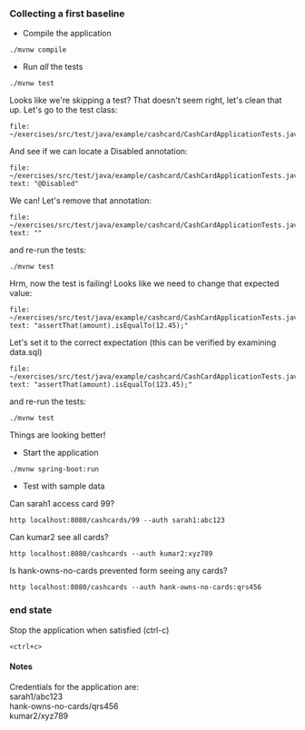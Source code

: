 ### Collecting a first baseline

- Compile the application

```execute
./mvnw compile
```

- Run _all_ the tests

```execute
./mvnw test
```

Looks like we're skipping a test?  That doesn't seem right, let's clean that up.  Let's go to the test class:

```editor:open-file
file: ~/exercises/src/test/java/example/cashcard/CashCardApplicationTests.java
```

And see if we can locate a Disabled annotation:

```editor:select-matching-text
file: ~/exercises/src/test/java/example/cashcard/CashCardApplicationTests.java
text: "@Disabled"
```

We can!  Let's remove that annotation:

```editor:replace-text-selection
file: ~/exercises/src/test/java/example/cashcard/CashCardApplicationTests.java
text: ""
```

and re-run the tests:

```execute
./mvnw test
```

Hrm, now the test is failing!  Looks like we need to change that expected value:

```editor:select-matching-text
file: ~/exercises/src/test/java/example/cashcard/CashCardApplicationTests.java
text: "assertThat(amount).isEqualTo(12.45);"
```

Let's set it to the correct expectation (this can be verified by examining data.sql)

```editor:replace-text-selection
file: ~/exercises/src/test/java/example/cashcard/CashCardApplicationTests.java
text: "assertThat(amount).isEqualTo(123.45);"
```

and re-run the tests:

```execute
./mvnw test
```

Things are looking better!

- Start the application

```execute
./mvnw spring-boot:run
```

- Test with sample data

Can sarah1 access card 99?

```execute-2
http localhost:8080/cashcards/99 --auth sarah1:abc123
```

Can kumar2 see all cards?

```execute-2
http localhost:8080/cashcards --auth kumar2:xyz789
```

Is hank-owns-no-cards prevented form seeing any cards?

```execute-2
http localhost:8080/cashcards --auth hank-owns-no-cards:qrs456
```

### end state

Stop the application when satisfied (ctrl-c)

```execute
<ctrl+c>
```


#### Notes

Credentials for the application are:  
 sarah1/abc123  
 hank-owns-no-cards/qrs456  
 kumar2/xyz789
